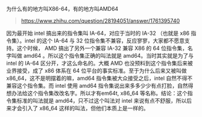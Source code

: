 为什么有的地方叫X86-64，有的地方叫AMD64
> https://www.zhihu.com/question/28194051/answer/1761395740


因为最开始 intel 搞出来的指令集叫 IA-64，对应于当时的 IA-32 （也就是 x86 指令集）。intel 的这个 IA-64 与 32 位指令集不兼容，反应寥寥，大家都不愿意支持。这个时候， AMD 搞出了另外一个兼容 IA-32 兼容 X86 的 64 位指令集，名字叫做 amd64 。所以这个指令集正确的叫法就是 amd64。当时其实就是为了与 intel 的 IA-64 区分开，才这么命名的。大概 AMD 也没预料到这个指令集后来被业界接受，成了 x86 体系在 64 位平台的事实标准。至于为什么后来又被叫做 x86_64，这不是明摆着的嘛，amd64 指令集被大众接受之后，intel 自然不得不兼容这个指令集。而 intel 使用 amd64 指令集说出来多多少少有点打脸，自然得想办法给这个指令集改改名字。所以才有em64t, x86_64 等名称。结论：这个指令集标准的叫法就是 amd64，只不过这个叫法对 intel 来说有点不舒服，所以后来才会引入了 x86_64 这样的叫法，但他们本质上是一样的。

